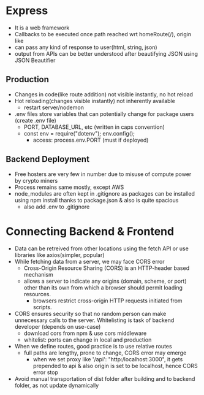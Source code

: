 # Express
- It is a web framework
- Callbacks to be executed once path reached wrt homeRoute(/), origin like
- can pass any kind of response to user(html, string, json)
- output from APIs can be better understood after beautifying JSON using JSON Beautifier

## Production
- Changes in code(like route addition) not visible instantly, no hot reload
- Hot reloading(changes visible instantly) not inherently available
    - restart server/nodemon
- .env files store variables that can potentially change for package users (create .env file)
    - PORT, DATABASE_URL, etc (written in caps convention)
    - const env = require("dotenv"); env.config();
        - access: process.env.PORT (must if deployed)

## Backend  Deployment
- Free hosters are very few in number due to misuse of compute power by crypto miners
- Process remains same mostly, except AWS
- node_modules are often kept in .gitignore as packages can be installed using npm install thanks to package.json & also is quite spacious
    - also add .env to .gitignore 

# Connecting Backend & Frontend
- Data can be retreived from other locations using the fetch API or use libraries like axios(simpler, popular)
- While fetching data from a server, we may face CORS error
    - Cross-Origin Resource Sharing (CORS) is an HTTP-header based mechanism
    - allows a server to indicate any origins (domain, scheme, or port) other than its own from which a browser should permit loading resources.
        - browsers restrict cross-origin HTTP requests initiated from scripts.
- CORS ensures security so that no random person can make unnecessary calls to the server. Whitelisting is task of backend developer (depends on use-case)
    - download cors from npm & use cors middleware
    - whitelist: ports can change in local and production
- When we define routes, good practice is to use relative routes
    - full paths are lengthy, prone to change, CORS error may emerge
        - when we set proxy like '/api': "http:/localhost:3000", it gets prepended to api & also origin is set to be localhost, hence CORS error stop
- Avoid manual transportation of dist folder after building and to backend folder, as not update dynamically